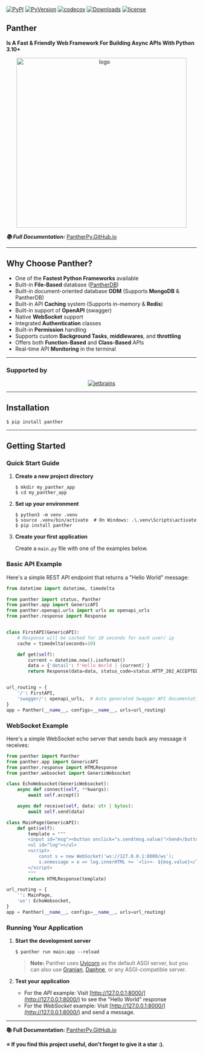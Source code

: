 
[![PyPI](https://img.shields.io/pypi/v/panther?label=PyPI)](https://pypi.org/project/panther/) [![PyVersion](https://img.shields.io/pypi/pyversions/panther.svg)](https://pypi.org/project/panther/) [![codecov](https://codecov.io/github/AliRn76/panther/graph/badge.svg?token=YWFQA43GSP)](https://codecov.io/github/AliRn76/panther) [![Downloads](https://static.pepy.tech/badge/panther/month)](https://pepy.tech/project/panther) [![license](https://img.shields.io/github/license/alirn76/panther.svg)](https://github.com/alirn76/panther/blob/main/LICENSE)


## Panther 
<b>Is A Fast &  Friendly Web Framework For Building Async APIs With Python 3.10+</b> 

<p align="center">
  <img src="https://github.com/AliRn76/panther/raw/master/docs/docs/images/logo-vertical.png" alt="logo" style="width: 450px">
</p>

**_📚 Full Documentation:_** [PantherPy.GitHub.io](https://pantherpy.github.io)

---

## Why Choose Panther?
- One of the **Fastest Python Frameworks** available
- Built-in **File-Based** database ([PantherDB](https://pypi.org/project/pantherdb/))
- Built-in document-oriented database **ODM** (Supports **MongoDB** & PantherDB)
- Built-in API **Caching** system (Supports in-memory & **Redis**)
- Built-in support of **OpenAPI** (swagger)
- Native **WebSocket** support
- Integrated **Authentication** classes
- Built-in **Permission** handling
- Supports custom **Background Tasks**, **middlewares**, and **throttling**
- Offers both **Function-Based** and **Class-Based** APIs
- Real-time API **Monitoring** in the terminal

---

### Supported by
<center>
    <a href="https://drive.google.com/file/d/17xe1hicIiRF7SQ-clg9SETdc19SktCbV/view?usp=sharing">
      <img alt="jetbrains" src="https://github.com/AliRn76/panther/raw/master/docs/docs/images/jb_beam_50x50.png">
    </a>
</center>

---

## Installation

   ```shell
   $ pip install panther
   ```

---


## Getting Started

### Quick Start Guide

1. **Create a new project directory**
   ```shell
   $ mkdir my_panther_app
   $ cd my_panther_app
   ```

2. **Set up your environment**
   ```shell
   $ python3 -m venv .venv
   $ source .venv/bin/activate  # On Windows: .\.venv\Scripts\activate
   $ pip install panther
   ```

3. **Create your first application**
    
    Create a `main.py` file with one of the examples below.

### Basic API Example

Here's a simple REST API endpoint that returns a "Hello World" message:

```python title="main.py" linenums="1"
from datetime import datetime, timedelta

from panther import status, Panther
from panther.app import GenericAPI
from panther.openapi.urls import urls as openapi_urls
from panther.response import Response


class FirstAPI(GenericAPI):
    # Response will be cached for 10 seconds for each user/ ip
    cache = timedelta(seconds=10)

    def get(self):
        current = datetime.now().isoformat()
        data = {'detail': f'Hello World | {current}'}
        return Response(data=data, status_code=status.HTTP_202_ACCEPTED)


url_routing = {
    '/': FirstAPI,
    'swagger/': openapi_urls,  # Auto generated Swagger API documentation
}
app = Panther(__name__, configs=__name__, urls=url_routing)
```

### WebSocket Example

Here's a simple WebSocket echo server that sends back any message it receives:

```python title="main.py" linenums="1"
from panther import Panther
from panther.app import GenericAPI
from panther.response import HTMLResponse
from panther.websocket import GenericWebsocket

class EchoWebsocket(GenericWebsocket):
    async def connect(self, **kwargs):
        await self.accept()

    async def receive(self, data: str | bytes):
        await self.send(data)

class MainPage(GenericAPI):
    def get(self):
        template = """
        <input id="msg"><button onclick="s.send(msg.value)">Send</button>
        <ul id="log"></ul>
        <script>
            const s = new WebSocket('ws://127.0.0.1:8000/ws');
            s.onmessage = e => log.innerHTML += `<li><- ${msg.value}</li><li>-> ${e.data}</li>`;
        </script>
        """
        return HTMLResponse(template)

url_routing = {
    '': MainPage,
    'ws': EchoWebsocket,
}
app = Panther(__name__, configs=__name__, urls=url_routing)
```

### Running Your Application

1. **Start the development server**
   ```shell
   $ panther run main:app --reload
   ```
   
    > **Note:** Panther uses [Uvicorn](https://github.com/encode/uvicorn) as the default ASGI server, but you can also use [Granian](https://pypi.org/project/granian/), [Daphne](https://pypi.org/project/daphne/), or any ASGI-compatible server.

2. **Test your application**
    - For the _API_ example: Visit [http://127.0.0.1:8000/](http://127.0.0.1:8000/) to see the "Hello World" response
    - For the _WebSocket_ example: Visit [http://127.0.0.1:8000/](http://127.0.0.1:8000/) and send a message. 

---
**📚 Full Documentation:** [PantherPy.GitHub.io](https://pantherpy.github.io)

**⭐️ If you find this project useful, don't forget to give it a star :).**
